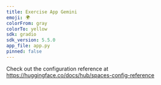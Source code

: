 ```yaml
---
title: Exercise App Gemini
emoji: 🌍
colorFrom: gray
colorTo: yellow
sdk: gradio
sdk_version: 5.5.0
app_file: app.py
pinned: false
---
```


Check out the configuration reference at https://huggingface.co/docs/hub/spaces-config-reference

